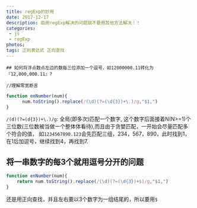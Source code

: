 ```yaml
---
title: regExp的妙用
date: 2017-12-17
description: 能用regExp解决的问题就不要用其他方法解决！！
categories:
 - js
 - regExp
photos: 
tags: 正则表达式 正向查找
---
```




    ## 如何将浮点数点左边的数每三位添加一个逗号，如12000000.11转化为『12,000,000.11』?
    
    //理解零宽断言

```js
function enNumber(num){
      num.toString().replace(/(\d)(?=(\d{3})+\.)/g,"$1,")
}
```

```/(d)(?=(d{3})+\.)/g```: 全局(即多次)匹配一个数字, 这个数字后面接着N(N>=1)个三位数(三位数被当做一个整体体看待),而且由于贪婪匹配，一开始会尽量匹配多个符合的值，
如```1234567890.123```会先匹配三组，234，567，890，此时找到1，在1后加逗号，继续找到4，再找到7.

## 将一串数字的每3个就用逗号分开的问题

```js
function enNumber(num){
    return num.toString().replace(/(\d)(?=(\d{3})+$)/g,"$1,")
}
```

还是用正向查找，并且左右要以3个数字为一组结尾的，所以要用```$```

